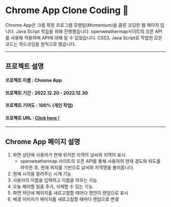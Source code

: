 # Chrome App Clone Coding 🌱

Chrome App은 크롬 확장 프로그램 모멘텀(Momentum)을 클론 코딩한 웹 페이지 입니다. Java Script 학습을 위해 진행했습니다.
openweathermap사이트의 오픈 API를 사용해 적용하며 API에 대해 알 수 있었습니다. 
CSS3, Java Script로 작업한 모든 코드는 하드코딩을 원칙으로 했습니다.

---

## **프로젝트 설명**

#### 프로젝트 이름 : Chrome App

#### 프로젝트 기간 : 2022.12.20 - 2022.12.30

#### 프로젝트 기여도 : 100% (개인 작업)

#### 프로젝트 URL : [Click here !](https://yoonsungah.github.io/Chrome-App/)

---

## **Chrome App 페이지 설명**
1. 화면 상단에 사용자가 현재 위치한 지역의 날씨와 지역이 표시
   - openweathermap 사이트의 오픈 API를 통해 사용자의 현재 경도와 위도를 파악한 후, 현재 위치를 기반으로 날씨와 지역명을 불러옵니다. 
2. 현재 시각을 알려주는 시계 기능
3. 사용자의 이름을 입력하고 이름을 띄우는 기능
4. 오늘 해야할 일을 추가, 삭제할 수 있는 기능
5. 화면 하단에 페이지를 새로고침할 때마다 명언이 랜덤으로 표시
6. 배경 이미지가 페이지를 새로고침할 때마다 랜덤으로 변경
